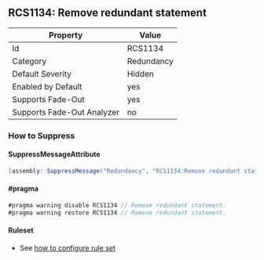 ## RCS1134: Remove redundant statement

Property | Value
--- | --- 
Id | RCS1134
Category | Redundancy
Default Severity | Hidden
Enabled by Default | yes
Supports Fade-Out | yes
Supports Fade-Out Analyzer | no

### How to Suppress

#### SuppressMessageAttribute

```csharp
[assembly: SuppressMessage("Redundancy", "RCS1134:Remove redundant statement.", Justification = "<Pending>")]
```

#### \#pragma

```csharp
#pragma warning disable RCS1134 // Remove redundant statement.
#pragma warning restore RCS1134 // Remove redundant statement.
```

#### Ruleset

* See [how to configure rule set](../HowToConfigureAnalyzers.md)

